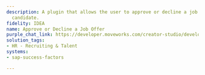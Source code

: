```yaml
---
description: A plugin that allows the user to approve or decline a job offer for a
  candidate.
fidelity: IDEA
name: Approve or Decline a Job Offer
purple_chat_link: https://developer.moveworks.com/creator-studio/developer-tools/purple-chat/?conversation=%7B%22startTimestamp%22%3A%2211%3A43%2BAM%22%2C%22messages%22%3A%5B%7B%22parts%22%3A%5B%7B%22richText%22%3A%22%3Cp%3EHi%2C+I+want+to+approve+the+offer+for+application+ID+601.%3C%2Fp%3E%22%7D%5D%2C%22role%22%3A%22user%22%7D%2C%7B%22parts%22%3A%5B%7B%22richText%22%3A%22Sure+thing%21+Do+you+have+any+comments+you%27d+like+to+add+to+this+approval%3F%22%7D%5D%2C%22role%22%3A%22assistant%22%7D%2C%7B%22parts%22%3A%5B%7B%22richText%22%3A%22Yes%2C+please+add+%5C%22Ready+to+proceed.%5C%22%22%7D%5D%2C%22role%22%3A%22user%22%7D%2C%7B%22parts%22%3A%5B%7B%22richText%22%3A%22Got+it%21+Approving+offer+for+application+ID+601+with+the+comment%3A+%5C%22Ready+to+proceed%5C%22.+Is+this+correct%3F%22%7D%5D%2C%22role%22%3A%22assistant%22%7D%2C%7B%22parts%22%3A%5B%7B%22richText%22%3A%22%3Cp%3EYes%3C%2Fp%3E%22%7D%5D%2C%22role%22%3A%22user%22%7D%2C%7B%22parts%22%3A%5B%7B%22reasoningSteps%22%3A%5B%7B%22richText%22%3A%22%3Cp%3EApproving+the+offer+for+Application+601+with+comment+%5C%22Ready+to+proceed%5C%22.....%3C%2Fp%3E%22%2C%22status%22%3A%22pending%22%7D%5D%7D%2C%7B%22citations%22%3A%5B%7B%22citationTitle%22%3A%22Offer+601%22%2C%22connectorName%22%3A%22sap-success-factors%22%7D%5D%7D%2C%7B%22richText%22%3A%22%3Cp%3EOffer+has+been+successfully+approved%21%3C%2Fp%3E%22%7D%5D%2C%22role%22%3A%22assistant%22%7D%5D%7D
solution_tags:
- HR - Recruiting & Talent
systems:
- sap-success-factors

---
```

